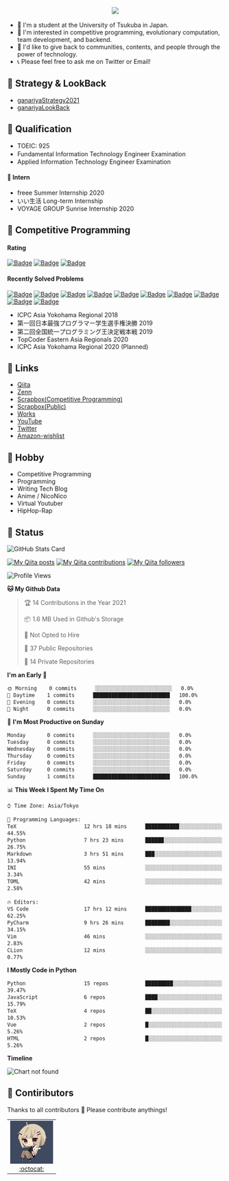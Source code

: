 <!-- 
```bash
$ docker run --rm ganariya/ganariya:ascii

  __ _  __ _ _ __   __ _ _ __(_)_   _  __ _
 / _` |/ _` | '_ \ / _` | '__| | | | |/ _` |
| (_| | (_| | | | | (_| | |  | | |_| | (_| |
 \__, |\__,_|_| |_|\__,_|_|  |_|\__, |\__,_|
 |___/                          |___/

``` -->

<div align="center">
  <img src="https://media1.tenor.com/images/231ed5e3ad49ebbfd3770031cc1b3f75/tenor.gif?itemid=7432079"/>
</div>

- 🏫 I'm a student at the University of Tsukuba in Japan.
- 🌱 I'm interested in competitive programming, evolutionary computation, team development, and backend.
- 💖 I'd like to give back to communities, contents, and people through the power of technology.
- 📞 Please feel free to ask me on Twitter or Email!

## 🐾 Strategy & LookBack

- [ganariyaStrategy2021](https://docs.google.com/presentation/d/1K4m_vTmV9x2ZvDPesYVIBST0K_h1jNjBMLhQwkdlSCQ)
- [ganariyaLookBack](https://drive.google.com/drive/folders/16P73HK-dLVChC2ivkYosRIY9bT6VXmaC?usp=sharing)

## 🐾 Qualification

- TOEIC: 925
- Fundamental Information Technology Engineer Examination　
- Applied Information Technology Engineer Examination

#### 🐾 Intern

- freee Summer Internship 2020
- いい生活 Long-term Internship
- VOYAGE GROUP Sunrise Internship 2020

## 🐾 Competitive Programming

#### Rating

[![Badge](https://cp-logo.vercel.app/atcoder/ganariya2525)](https://atcoder.jp/users/ganariya2525) [![Badge](https://cp-logo.vercel.app/codeforces/ganariya)](https://codeforces.com/profile/ganariya) [![Badge](https://cp-logo.vercel.app/yukicoder/ganariya)](https://yukicoder.me/users/3037)

<!--START_SECTION:custom_action-->
#### Recently Solved Problems
[![Badge](https://img.shields.io/static/v1?label=PAKENCAMP2020DAY1H%200&message=WA&color=yellow)](https://atcoder.jp/contests/pakencamp-2020-day1/submissions/19226949)
[![Badge](https://img.shields.io/static/v1?label=PAKENCAMP2020DAY1H%200&message=WA&color=yellow)](https://atcoder.jp/contests/pakencamp-2020-day1/submissions/19226923)
[![Badge](https://img.shields.io/static/v1?label=PAKENCAMP2020DAY1G%20300&message=AC&color=brightgreen)](https://atcoder.jp/contests/pakencamp-2020-day1/submissions/19226662)
[![Badge](https://img.shields.io/static/v1?label=PAKENCAMP2020DAY1F%20300&message=AC&color=brightgreen)](https://atcoder.jp/contests/pakencamp-2020-day1/submissions/19226462)
[![Badge](https://img.shields.io/static/v1?label=PAKENCAMP2020DAY1E%20300&message=AC&color=brightgreen)](https://atcoder.jp/contests/pakencamp-2020-day1/submissions/19226351)
[![Badge](https://img.shields.io/static/v1?label=PAKENCAMP2020DAY1E%200&message=WA&color=yellow)](https://atcoder.jp/contests/pakencamp-2020-day1/submissions/19226294)
[![Badge](https://img.shields.io/static/v1?label=PAKENCAMP2020DAY1E%200&message=WA&color=yellow)](https://atcoder.jp/contests/pakencamp-2020-day1/submissions/19226276)
[![Badge](https://img.shields.io/static/v1?label=PAKENCAMP2020DAY1E%200&message=WA&color=yellow)](https://atcoder.jp/contests/pakencamp-2020-day1/submissions/19226264)
[![Badge](https://img.shields.io/static/v1?label=PAKENCAMP2020DAY1E%200&message=WA&color=yellow)](https://atcoder.jp/contests/pakencamp-2020-day1/submissions/19226151)
[![Badge](https://img.shields.io/static/v1?label=PAKENCAMP2020DAY1C%20200&message=AC&color=brightgreen)](https://atcoder.jp/contests/pakencamp-2020-day1/submissions/19225901)

<!--END_SECTION:custom_action-->

- ICPC Asia Yokohama Regional 2018
- 第一回日本最強プログラマー学生選手権決勝 2019
- 第二回全国統一プログラミング王決定戦本戦 2019
- TopCoder Eastern Asia Regionals 2020
- ICPC Asia Yokohama Regional 2020 (Planned)

## 🐾 Links

- [Qiita](https://qiita.com/ganariya)
- [Zenn](https://zenn.dev/ganariya)
- [Scrapbox(Competitive Programming)](https://scrapbox.io/ganariya-competitive/)
- [Scrapbox(Public)](https://scrapbox.io/ganariya-public/)
- [Works](https://ganariya.github.io/works/)
- [YouTube](https://www.youtube.com/channel/UCPTKMrRhOSf30v59Ktbpl1A)
- [Twitter](https://twitter.com/ganariya)
- [Amazon-wishlist](https://www.amazon.co.jp/hz/wishlist/ls/7297J1ZN3DSH)

## 🐾 Hobby

- Competitive Programming
- Programming
- Writing Tech Blog
- Anime / NicoNico
- Virtual Youtuber
- HipHop-Rap

## 🐾 Status

![GitHub Stats Card](https://github-readme-stats.vercel.app/api?username=Ganariya&count_private=true&show_icons=true&theme=dracula)


[![My Qiita posts](https://qiita-badge.apiapi.app/s/ganariya/posts.svg)](http://qiita.com/ganariya) 
[![My Qiita contributions](https://qiita-badge.apiapi.app/s/ganariya/contributions.svg)](http://qiita.com/ganariya) [![My Qiita followers](https://qiita-badge.apiapi.app/s/ganariya/followers.svg)](http://qiita.com/ganariya)

<!--START_SECTION:waka-->
![Profile Views](http://img.shields.io/badge/Profile%20Views-58-blue)

**🐱 My Github Data** 

> 🏆 14 Contributions in the Year 2021
 > 
> 📦 1.6 MB Used in Github's Storage 
 > 
> 🚫 Not Opted to Hire
 > 
> 📜 37 Public Repositories 
 > 
> 🔑 14 Private Repositories  
 > 
**I'm an Early 🐤** 

```text
🌞 Morning    0 commits      ░░░░░░░░░░░░░░░░░░░░░░░░░   0.0% 
🌆 Daytime    1 commits      █████████████████████████   100.0% 
🌃 Evening    0 commits      ░░░░░░░░░░░░░░░░░░░░░░░░░   0.0% 
🌙 Night      0 commits      ░░░░░░░░░░░░░░░░░░░░░░░░░   0.0%

```
📅 **I'm Most Productive on Sunday** 

```text
Monday       0 commits      ░░░░░░░░░░░░░░░░░░░░░░░░░   0.0% 
Tuesday      0 commits      ░░░░░░░░░░░░░░░░░░░░░░░░░   0.0% 
Wednesday    0 commits      ░░░░░░░░░░░░░░░░░░░░░░░░░   0.0% 
Thursday     0 commits      ░░░░░░░░░░░░░░░░░░░░░░░░░   0.0% 
Friday       0 commits      ░░░░░░░░░░░░░░░░░░░░░░░░░   0.0% 
Saturday     0 commits      ░░░░░░░░░░░░░░░░░░░░░░░░░   0.0% 
Sunday       1 commits      █████████████████████████   100.0%

```


📊 **This Week I Spent My Time On** 

```text
⌚︎ Time Zone: Asia/Tokyo

💬 Programming Languages: 
TeX                      12 hrs 18 mins      ███████████░░░░░░░░░░░░░░   44.55% 
Python                   7 hrs 23 mins       ██████░░░░░░░░░░░░░░░░░░░   26.75% 
Markdown                 3 hrs 51 mins       ███░░░░░░░░░░░░░░░░░░░░░░   13.94% 
INI                      55 mins             ░░░░░░░░░░░░░░░░░░░░░░░░░   3.34% 
TOML                     42 mins             ░░░░░░░░░░░░░░░░░░░░░░░░░   2.58%

🔥 Editors: 
VS Code                  17 hrs 12 mins      ███████████████░░░░░░░░░░   62.25% 
PyCharm                  9 hrs 26 mins       ████████░░░░░░░░░░░░░░░░░   34.15% 
Vim                      46 mins             ░░░░░░░░░░░░░░░░░░░░░░░░░   2.83% 
CLion                    12 mins             ░░░░░░░░░░░░░░░░░░░░░░░░░   0.77%

```

**I Mostly Code in Python** 

```text
Python                   15 repos            █████████░░░░░░░░░░░░░░░░   39.47% 
JavaScript               6 repos             ████░░░░░░░░░░░░░░░░░░░░░   15.79% 
TeX                      4 repos             ██░░░░░░░░░░░░░░░░░░░░░░░   10.53% 
Vue                      2 repos             █░░░░░░░░░░░░░░░░░░░░░░░░   5.26% 
HTML                     2 repos             █░░░░░░░░░░░░░░░░░░░░░░░░   5.26%

```


**Timeline**

![Chart not found](https://raw.githubusercontent.com/Ganariya/Ganariya/master/charts/bar_graph.png) 


<!--END_SECTION:waka-->

## 🐾 Contiributors

Thanks to all contributors 🎉
Please contribute anythings!

<table>
  <tr>
    <td align="center"><a href="https://github.com/Ganariya"><img src="https://github.com/Ganariya/Ganariya/blob/master/ganariya.png?raw=true" width="100px;" alt="ganariya"/><br /><a href="https://github.com/Ganariya" title="Code">:octocat: </a></a></td>
  </tr>
</table>








